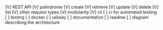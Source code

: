 [V] REST API
[V] polindrome
[V] create
[V] retrieve
[V] update
[V] delete
[V] list
[V] other request types
[V] modularity
[V] cli
[ ] ci for automated testing
[ ] testing
[ ] docker
[ ] railway
[ ] documentation
[ ] readme
[ ] diagram describing the architecture